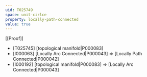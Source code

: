 ```yaml
---
uid: T025749
space: unit-cirlce
property: locally-path-connected
value: true
---
```

[[Proof]]

* [T025745] [topological manifold|P000083]
* [I000063] [Locally Arc Connected|P000043] => [Locally Path Connected|P000042]
* [I000192] [topological manifold|P000083] => [Locally Arc Connected|P000043]

